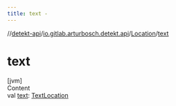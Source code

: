 ```yaml
---
title: text -
---
```

//[detekt-api](../../index.md)/[io.gitlab.arturbosch.detekt.api](../index.md)/[Location](index.md)/[text](text.md)



# text  
[jvm]  
Content  
val [text](text.md): [TextLocation](../-text-location/index.md)  



